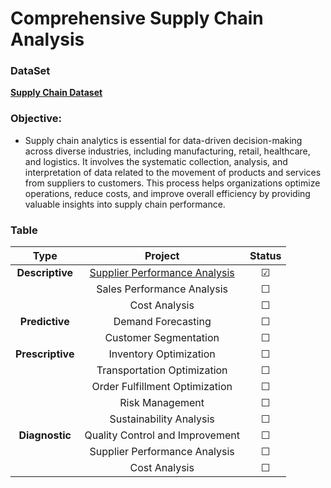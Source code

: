 # Comprehensive Supply Chain Analysis

### DataSet 
**[Supply Chain Dataset](https://www.kaggle.com/datasets/amirmotefaker/supply-chain-dataset)**

### Objective: 
- Supply chain analytics is essential for data-driven decision-making across diverse industries, including manufacturing, retail, healthcare, and logistics. It involves the systematic collection, analysis, and interpretation of data related to the movement of products and services from suppliers to customers. This process helps organizations optimize operations, reduce costs, and improve overall efficiency by providing valuable insights into supply chain performance.


### Table
|**Type**| **Project**|**Status**|
|:-------------------:|:-------------------:|:-------------------:|
| **Descriptive**   | [Supplier Performance Analysis](Supplier_Performance_Analysis.ipynb) |&#9745;|
|                   | Sales Performance Analysis|&#9744;|
|                   | Cost Analysis|&#9744;|
| **Predictive**    | Demand Forecasting|&#9744;|
|                   | Customer Segmentation|&#9744;|
| **Prescriptive**  | Inventory Optimization|&#9744;|
|                   | Transportation Optimization|&#9744;|
|                   | Order Fulfillment Optimization|&#9744;|
|                   | Risk Management|&#9744;|
|                   | Sustainability Analysis|&#9744;|
| **Diagnostic**    | Quality Control and Improvement|&#9744;|
|                   | Supplier Performance Analysis|&#9744;|
|                   | Cost Analysis|&#9744;|
